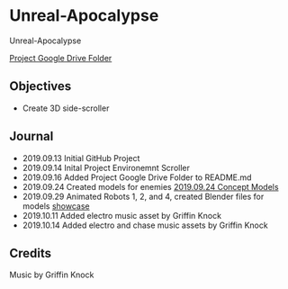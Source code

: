 # Unreal-Apocalypse

Unreal-Apocalypse

[Project Google Drive Folder](https://drive.google.com/drive/u/0/folders/1w6pM1L604zhxUG9irwfhMYe4xvc6Sj1b)

## Objectives

- Create 3D side-scroller

## Journal

- 2019.09.13 Initial GitHub Project
- 2019.09.14 Inital Project Environemnt Scroller
- 2019.09.16 Added Project Google Drive Folder to README.md
- 2019.09.24 Created models for enemies [2019.09.24 Concept Models](https://www.youtube.com/watch?v=sOW_lIGwISk&list=PLlKRHW1yeEh35DqG6kNAuftlVTi8_iGYl&index=2&t=0s)
- 2019.09.29 Animated Robots 1, 2, and 4, created Blender files for models [showcase](https://www.youtube.com/watch?v=cjsITfxlklA&feature=youtu.be)
- 2019.10.11 Added electro music asset by Griffin Knock
- 2019.10.14 Added electro and chase music assets by Griffin Knock

## Credits

Music by Griffin Knock

